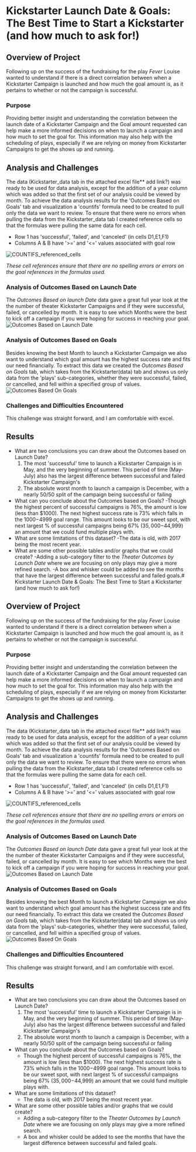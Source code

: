 # Kickstarter Launch Date & Goals: The Best Time to Start a Kickstarter (and how much to ask for!)

## Overview of Project
Following up on the success of the fundraising for the play *Fever* Louise wanted to understand if there is a direct correlation between when a Kickstarter Campaign is launched and how much the goal amount is, as it pertains to whether or not the campaign is successful.  
### Purpose 
Providing better insight and understanding the correlation between the launch date of a Kickstarter Campaign and the Goal amount requested can help make a more informed decisions on when to launch a campaign and how much to set the goal for. This information may also help with the scheduling of plays, especially if we are relying on money from Kickstarter Campaigns to get the shows up and running. 
## Analysis and Challenges
The data (Kickstarter_data tab in the attached excel file** add link?) was ready to be used for data analysis, except for the addition of a year column which was added so that the first set of our analysis could be viewed by month. To achieve the data analysis results for the 'Outcomes Based on Goals' tab and visualization a 'countifs' formula need to be created to pull only the data we want to review. To ensure that there were no errors when pulling the data from the Kickstarter_data tab I created reference cells so that the formulas were pulling the same data for each cell.

* Row 1 has 'successful', 'failed', and 'canceled' (in cells D1,E1,F1) 
* Columns A & B have '>=' and '<=' values associated with goal row

![COUNTIFS_referenced_cells](https://github.com/aikopsidas/kickstarter-analysis/blob/ac581e53ca479e6e06a823aeabe2f47aa4bd00ac/resources/countifs.png)

*These cell references ensure that there are no spelling errors or errors on the goal references in the formulas used.* 

### Analysis of Outcomes Based on Launch Date
The *Outcomes Based on launch Date* data gave a great full year look at the the number of theater Kickstarter Campaigns and if they were successful, failed, or cancelled by month. It is easy to see which Months were the best to kick off a campaign if you were hoping for success in reaching your goal. 
![Outcomes Based on Launch Date](resources/Theater_Outcomes_vs_Launch.png)
### Analysis of Outcomes Based on Goals
Besides knowing the best Month to launch a Kickstarter Campaign we also want to understand which goal amount has the highest success rate and fits our need financially. To extract this data we created the *Outcomes Based on Goals* tab, which takes from the Kickstarter(data) tab and shows us only data from the 'plays' sub-categories, whether they were successful, failed, or cancelled, and fell within a specified group of values. 
![Outcomes Based On Goals](resources/Outcomes_vs_Goals.png)

### Challenges and Difficulties Encountered
This challenge was straight forward, and I am comfortable with excel.

## Results

- What are two conclusions you can draw about the Outcomes based on Launch Date?
  1. The most 'successful' time to launch a Kickstarter Campaign is in May, and the very beginning of summer. This period of time (May-July) also has the largest difference between successful and failed Kickstarter Campaign's
  2. The absolute worst month to launch a campaign is December, with a nearly 50/50 split of the campaign being successful or failing
- What can you conclude about the Outcomes based on Goals?
  -Though the highest percent of successful campaigns is 76%, the amount is low (less than $1000). The next highest success rate is 73% which falls in the $1000-$4999 goal range. This amount looks to be our sweet spot, with next largest % of successful campaigns being 67% ($35,000-$44,999) an amount that we could fund multiple plays with.
- What are some limitations of this dataset?
  -The data is old, with 2017 being the most recent year.
- What are some other possible tables and/or graphs that we could create?
  -Adding a sub-category filter to the *Theater Outcomes by Launch Date* where we are focusing on only plays may give a more refined search. 
  -A box and whisker could be added to see the months that have the largest difference between successful and failed goals.# Kickstarter Launch Date & Goals: The Best Time to Start a Kickstarter (and how much to ask for!)

## Overview of Project
Following up on the success of the fundraising for the play *Fever* Louise wanted to understand if there is a direct correlation between when a Kickstarter Campaign is launched and how much the goal amount is, as it pertains to whether or not the campaign is successful.  
### Purpose 
Providing better insight and understanding the correlation between the launch date of a Kickstarter Campaign and the Goal amount requested can help make a more informed decisions on when to launch a campaign and how much to set the goal for. This information may also help with the scheduling of plays, especially if we are relying on money from Kickstarter Campaigns to get the shows up and running. 
## Analysis and Challenges
The data (Kickstarter_data tab in the attached excel file** add link?) was ready to be used for data analysis, except for the addition of a year column which was added so that the first set of our analysis could be viewed by month. To achieve the data analysis results for the 'Outcomes Based on Goals' tab and visualization a 'countifs' formula need to be created to pull only the data we want to review. To ensure that there were no errors when pulling the data from the Kickstarter_data tab I created reference cells so that the formulas were pulling the same data for each cell.

* Row 1 has 'successful', 'failed', and 'canceled' (in cells D1,E1,F1) 
* Columns A & B have '>=' and '<=' values associated with goal row

![COUNTIFS_referenced_cells](https://github.com/aikopsidas/kickstarter-analysis/blob/ac581e53ca479e6e06a823aeabe2f47aa4bd00ac/resources/countifs.png)

*These cell references ensure that there are no spelling errors or errors on the goal references in the formulas used.* 

### Analysis of Outcomes Based on Launch Date
The *Outcomes Based on launch Date* data gave a great full year look at the the number of theater Kickstarter Campaigns and if they were successful, failed, or cancelled by month. It is easy to see which Months were the best to kick off a campaign if you were hoping for success in reaching your goal. 
![Outcomes Based on Launch Date](resources/Theater_Outcomes_vs_Launch.png)
### Analysis of Outcomes Based on Goals
Besides knowing the best Month to launch a Kickstarter Campaign we also want to understand which goal amount has the highest success rate and fits our need financially. To extract this data we created the *Outcomes Based on Goals* tab, which takes from the Kickstarter(data) tab and shows us only data from the 'plays' sub-categories, whether they were successful, failed, or cancelled, and fell within a specified group of values. 
![Outcomes Based On Goals](resources/Outcomes_vs_Goals.png)

### Challenges and Difficulties Encountered
This challenge was straight forward, and I am comfortable with excel.

## Results

- What are two conclusions you can draw about the Outcomes based on Launch Date?
  1. The most 'successful' time to launch a Kickstarter Campaign is in May, and the very beginning of summer. This period of time (May-July) also has the largest difference between successful and failed Kickstarter Campaign's
  2. The absolute worst month to launch a campaign is December, with a nearly 50/50 split of the campaign being successful or failing
- What can you conclude about the Outcomes based on Goals?
  - Though the highest percent of successful campaigns is 76%, the amount is low (less than $1000). The next highest success rate is 73% which falls in the $1000-$4999 goal range. This amount looks to be our sweet spot, with next largest % of successful campaigns being 67% ($35,000-$44,999) an amount that we could fund multiple plays with.
- What are some limitations of this dataset?
  - The data is old, with 2017 being the most recent year.
- What are some other possible tables and/or graphs that we could create?
  - Adding a sub-category filter to the *Theater Outcomes by Launch Date* where we are focusing on only plays may give a more refined search. 
  - A box and whisker could be added to see the months that have the largest difference between successful and failed goals.
